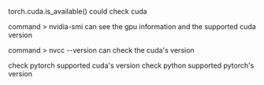 torch.cuda.is_available()
	could check cuda

command > nvidia-smi
	can see the gpu information and the supported cuda version



command > nvcc --version
	can check the cuda's version

check pytorch supported cuda's version
check python supported pytorch's  version